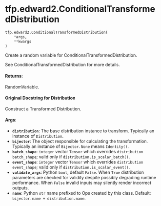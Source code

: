<div itemscope itemtype="http://developers.google.com/ReferenceObject">
<meta itemprop="name" content="tfp.edward2.ConditionalTransformedDistribution" />
<meta itemprop="path" content="Stable" />
</div>

# tfp.edward2.ConditionalTransformedDistribution

``` python
tfp.edward2.ConditionalTransformedDistribution(
    *args,
    **kwargs
)
```

Create a random variable for ConditionalTransformedDistribution.

See ConditionalTransformedDistribution for more details.

#### Returns:

  RandomVariable.

#### Original Docstring for Distribution

Construct a Transformed Distribution.


#### Args:

* <b>`distribution`</b>: The base distribution instance to transform. Typically an
    instance of `Distribution`.
* <b>`bijector`</b>: The object responsible for calculating the transformation.
    Typically an instance of `Bijector`. `None` means `Identity()`.
* <b>`batch_shape`</b>: `integer` vector `Tensor` which overrides `distribution`
    `batch_shape`; valid only if `distribution.is_scalar_batch()`.
* <b>`event_shape`</b>: `integer` vector `Tensor` which overrides `distribution`
    `event_shape`; valid only if `distribution.is_scalar_event()`.
* <b>`validate_args`</b>: Python `bool`, default `False`. When `True` distribution
    parameters are checked for validity despite possibly degrading runtime
    performance. When `False` invalid inputs may silently render incorrect
    outputs.
* <b>`name`</b>: Python `str` name prefixed to Ops created by this class. Default:
    `bijector.name + distribution.name`.